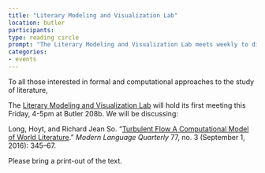 ```yaml
---
title: "Literary Modeling and Visualization Lab"
location: butler
participants:
type: reading circle
prompt: "The Literary Modeling and Visualization Lab meets weekly to discuss recent scholarship in the field."
categories:
- events
---
```


To all those interested in formal and computational approaches to the study of
literature,

The [Literary Modeling and Visualization Lab][112] will hold its first meeting this
Friday, 4-5pm at Butler 208b. We will be discussing:

Long, Hoyt, and Richard Jean So. “[Turbulent Flow A Computational Model of
World Literature][111].” *Modern Language Quarterly* 77, no. 3 (September 1, 2016):
345–67.

[111]: http://mlq.dukejournals.org.ezproxy.cul.columbia.edu/content/77/3/345
[112]: http://xpmethod.plaintext.in/projects/literary-modeling.html

Please bring a print-out of the text.


